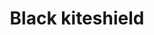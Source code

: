 ---
layout: item
title: Black kiteshield
item-id: 1195
datatable: true
id: 1195
name: "Black kiteshield"
monsters:
  - id: 2085
    name: "Ice giant"
    combat_level: 53
    wiki_url: "https://oldschool.runescape.wiki/w/Ice_giant#Level_53"
    drops:
      - quantity: "1"
        rarity: 0.0390625
    image: "https://oldschool.runescape.wiki/images/9/96/Ice_giant.png?20915"
---